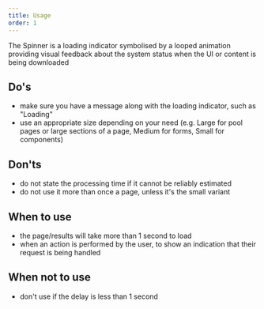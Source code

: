 ```yaml
---
title: Usage
order: 1
---
```

T﻿he Spinner is a loading indicator symbolised by a looped animation providing visual feedback about the system status when the UI or content is being downloaded

## Do's

- make sure you have a message along with the loading indicator, such as "Loading"
- u﻿se an appropriate size depending on your need (e.g. Large for pool pages or large sections of a page, Medium for forms, Small for components)

## Don'ts

- do not state the processing time if it cannot be reliably estimated
- d﻿o not use it more than once a page, unless it's the small variant

## When to use

- the page/results will take more than 1 second to load
- when an action is performed by the user, to show an indication that their request is being handled

## When not to use

- don't use if the delay is less than 1 second
